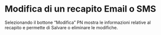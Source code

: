 # Modifica di un recapito Email o SMS

Selezionando il bottone “Modifica” PN mostra le informazioni relative al recapito e permette di Salvare o eliminare le modifiche.
